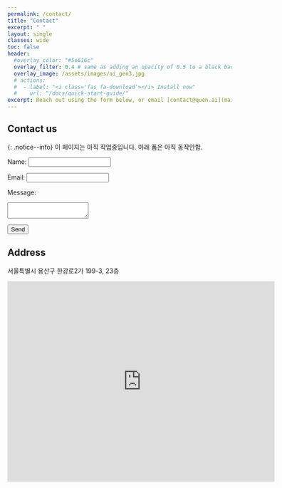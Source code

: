 ```yaml
---
permalink: /contact/
title: "Contact"
excerpt: " "
layout: single
classes: wide
toc: false
header:
  #overlay_color: "#5e616c"
  overlay_filter: 0.4 # same as adding an opacity of 0.5 to a black background
  overlay_image: /assets/images/ai_gen3.jpg
  # actions:
  #  - label: "<i class='fas fa-download'></i> Install now"
  #    url: "/docs/quick-start-guide/"
excerpt: Reach out using the form below, or email [contact@quen.ai](mailto:contact@quen.ai)  
---
```

## Contact us

{: .notice--info}
이 페이지는 아직 작업중입니다. 아래 폼은 아직 동작안함.

<form action="https://formspree.io/your-email@example.com" method="POST">
  <label for="name">Name:</label>
  <input type="text" id="name" name="name" required>
  
  <label for="email">Email:</label>
  <input type="email" id="email" name="email" required>
  
  <label for="message">Message:</label>
  <textarea id="message" name="message" required></textarea>
  
  <button type="submit">Send</button>
</form>


## Address 

서울특별시 용산구 한강로2가 199-3, 23층  

<iframe src="https://www.google.com/maps/embed?pb=!1m18!1m12!1m3!1d3164.2055563606923!2d126.96393067647193!3d37.52665147204891!2m3!1f0!2f0!3f0!3m2!1i1024!2i768!4f13.1!3m3!1m2!1s0x357ca21d1e8621a9%3A0x259d868ddaedb067!2z7ISc7Jq47Yq567OE7IucIOyaqeyCsOq1rCDtlZzqsJXroZwy6rCAIDE5OS0zIDIz7Li1!5e0!3m2!1sko!2skr!4v1741501903483!5m2!1sko!2skr" width="600" height="450" style="border:0;" allowfullscreen="" loading="lazy" referrerpolicy="no-referrer-when-downgrade"></iframe>